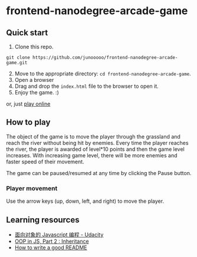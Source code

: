 frontend-nanodegree-arcade-game
===============================

## Quick start

1. Clone this repo.
```
git clone https://github.com/junooooo/frontend-nanodegree-arcade-game.git
```
2. Move to the appropriate directory: `cd frontend-nanodegree-arcade-game`.
3. Open a browser
4. Drag and drop the `index.html` file to the browser to open it.
5. Enjoy the game. :)

or, just [play online](https://junooooo.github.io/frontend-nanodegree-arcade-game/)

## How to play

The object of the game is to move the player through the grassland and reach the river without being hit by enemies.
Every time the player reaches the river, the player is awarded of level*10 points and then the game level increases.
With increasing game level, there will be more enemies and faster speed of their movement.

The game can be paused/resumed at any time by clicking the Pause button.

### Player movement

Use the arrow keys (up, down, left, and right) to move the player.

## Learning resources

- [面向对象的 Javascript 编程 - Udacity](https://classroom.udacity.com/courses/ud015/lessons/2794468536/concepts/27908185380923)
- [OOP in JS, Part 2 : Inheritance](http://phrogz.net/js/classes/OOPinJS2.html)
- [How to write a good README](https://stackoverflow.com/questions/2304863/how-to-write-a-good-readme/2304870#2304870)

